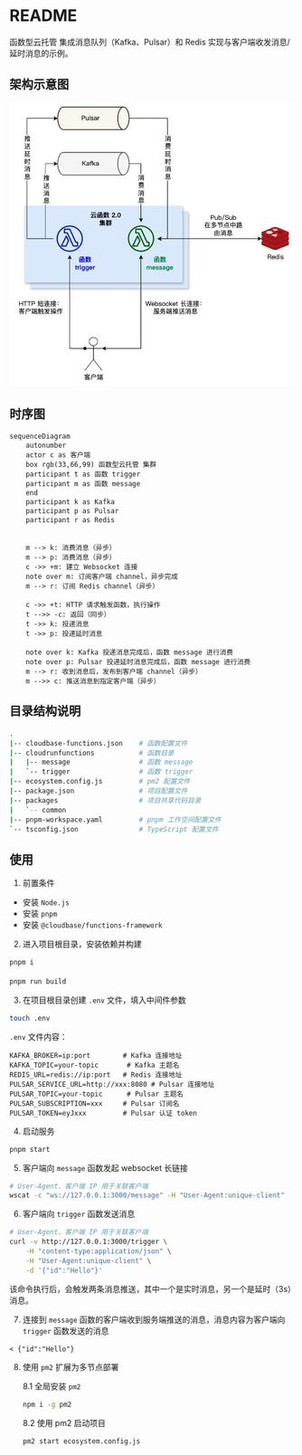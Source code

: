 # README

函数型云托管 集成消息队列（Kafka、Pulsar）和 Redis 实现与客户端收发消息/延时消息的示例。

## 架构示意图

![architecture](./architecture.jpg)

## 时序图

```mermaid
sequenceDiagram
    autonumber
    actor c as 客户端
    box rgb(33,66,99) 函数型云托管 集群
    participant t as 函数 trigger
    participant m as 函数 message
    end
    participant k as Kafka
    participant p as Pulsar
    participant r as Redis


    m --> k: 消费消息（异步）
    m --> p: 消费消息（异步）
    c ->> +m: 建立 Websocket 连接
    note over m: 订阅客户端 channel，异步完成
    m --> r: 订阅 Redis channel（异步）

    c ->> +t: HTTP 请求触发函数，执行操作
    t -->> -c: 返回（同步）
    t ->> k: 投递消息
    t ->> p: 投递延时消息

    note over k: Kafka 投递消息完成后，函数 message 进行消费
    note over p: Pulsar 投递延时消息完成后，函数 message 进行消费
    m --> r: 收到消息后，发布到客户端 channel（异步）
    m -->> c: 推送消息到指定客户端（异步）

```

## 目录结构说明

```sh
.
|-- cloudbase-functions.json    # 函数配置文件
|-- cloudrunfunctions           # 函数目录
|   |-- message                 # 函数 message
|   `-- trigger                 # 函数 trigger
|-- ecosystem.config.js         # pm2 配置文件
|-- package.json                # 项目配置文件
|-- packages                    # 项目共享代码目录
|   `-- common
|-- pnpm-workspace.yaml         # pnpm 工作空间配置文件
`-- tsconfig.json               # TypeScript 配置文件
```

## 使用

1. 前置条件

- 安装 `Node.js`
- 安装 `pnpm`
- 安装 `@cloudbase/functions-framework`

2. 进入项目根目录，安装依赖并构建

```sh
pnpm i

pnpm run build
```

3. 在项目根目录创建 `.env` 文件，填入中间件参数

```sh
touch .env
```

`.env` 文件内容：

```env
KAFKA_BROKER=ip:port        # Kafka 连接地址
KAFKA_TOPIC=your-topic       # Kafka 主题名
REDIS_URL=redis://ip:port   # Redis 连接地址
PULSAR_SERVICE_URL=http://xxx:8080 # Pulsar 连接地址
PULSAR_TOPIC=your-topic      # Pulsar 主题名
PULSAR_SUBSCRIPTION=xxx     # Pulsar 订阅名
PULSAR_TOKEN=eyJxxx         # Pulsar 认证 token
```

4. 启动服务

```sh
pnpm start
```

5. 客户端向 `message` 函数发起 websocket 长链接

```sh
# User-Agent、客户端 IP 用于关联客户端
wscat -c "ws://127.0.0.1:3000/message" -H "User-Agent:unique-client"
```

6. 客户端向 `trigger` 函数发送消息

```sh
# User-Agent、客户端 IP 用于关联客户端
curl -v http://127.0.0.1:3000/trigger \
    -H "content-type:application/json" \
    -H "User-Agent:unique-client" \
    -d '{"id":"Hello"}'
```
该命令执行后，会触发两条消息推送，其中一个是实时消息，另一个是延时（3s）消息。

7. 连接到 `message` 函数的客户端收到服务端推送的消息，消息内容为客户端向 `trigger` 函数发送的消息

```text
< {"id":"Hello"}
```

8. 使用 `pm2` 扩展为多节点部署

    8.1 全局安装 `pm2`

    ```sh
    npm i -g pm2
    ```

    8.2 使用 pm2 启动项目

    ```sh
    pm2 start ecosystem.config.js
    ```
